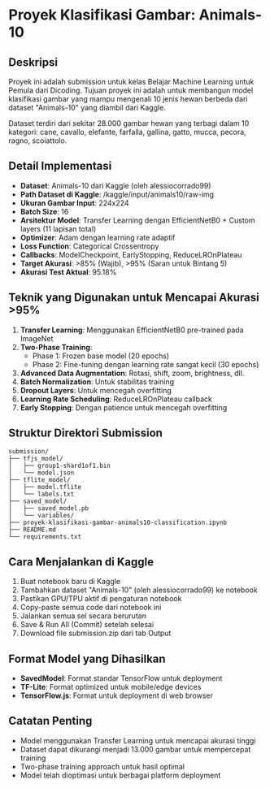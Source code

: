 # Proyek Klasifikasi Gambar: Animals-10

## Deskripsi

Proyek ini adalah submission untuk kelas Belajar Machine Learning untuk Pemula dari Dicoding. Tujuan proyek ini adalah untuk membangun model klasifikasi gambar yang mampu mengenali 10 jenis hewan berbeda dari dataset "Animals-10" yang diambil dari Kaggle.

Dataset terdiri dari sekitar 28.000 gambar hewan yang terbagi dalam 10 kategori: cane, cavallo, elefante, farfalla, gallina, gatto, mucca, pecora, ragno, scoiattolo.

## Detail Implementasi

- **Dataset**: Animals-10 dari Kaggle (oleh alessiocorrado99)
- **Path Dataset di Kaggle**: /kaggle/input/animals10/raw-img
- **Ukuran Gambar Input**: 224x224
- **Batch Size**: 16
- **Arsitektur Model**: Transfer Learning dengan EfficientNetB0 + Custom layers (11 lapisan total)
- **Optimizer**: Adam dengan learning rate adaptif
- **Loss Function**: Categorical Crossentropy
- **Callbacks**: ModelCheckpoint, EarlyStopping, ReduceLROnPlateau
- **Target Akurasi**: >85% (Wajib), >95% (Saran untuk Bintang 5)
- **Akurasi Test Aktual**: 95.18%

## Teknik yang Digunakan untuk Mencapai Akurasi >95%

1. **Transfer Learning**: Menggunakan EfficientNetB0 pre-trained pada ImageNet
2. **Two-Phase Training**:
   - Phase 1: Frozen base model (20 epochs)
   - Phase 2: Fine-tuning dengan learning rate sangat kecil (30 epochs)
3. **Advanced Data Augmentation**: Rotasi, shift, zoom, brightness, dll.
4. **Batch Normalization**: Untuk stabilitas training
5. **Dropout Layers**: Untuk mencegah overfitting
6. **Learning Rate Scheduling**: ReduceLROnPlateau callback
7. **Early Stopping**: Dengan patience untuk mencegah overfitting

## Struktur Direktori Submission

```
submission/
├── tfjs_model/
│   ├── group1-shard1of1.bin
│   └── model.json
├── tflite_model/
│   ├── model.tflite
│   └── labels.txt
├── saved_model/
│   ├── saved_model.pb
│   └── variables/
├── proyek-klasifikasi-gambar-animals10-classification.ipynb
├── README.md
└── requirements.txt
```

## Cara Menjalankan di Kaggle

1. Buat notebook baru di Kaggle
2. Tambahkan dataset "Animals-10" (oleh alessiocorrado99) ke notebook
3. Pastikan GPU/TPU aktif di pengaturan notebook
4. Copy-paste semua code dari notebook ini
5. Jalankan semua sel secara berurutan
6. Save & Run All (Commit) setelah selesai
7. Download file submission.zip dari tab Output

## Format Model yang Dihasilkan

- **SavedModel**: Format standar TensorFlow untuk deployment
- **TF-Lite**: Format optimized untuk mobile/edge devices
- **TensorFlow.js**: Format untuk deployment di web browser

## Catatan Penting

- Model menggunakan Transfer Learning untuk mencapai akurasi tinggi
- Dataset dapat dikurangi menjadi 13.000 gambar untuk mempercepat training
- Two-phase training approach untuk hasil optimal
- Model telah dioptimasi untuk berbagai platform deployment

